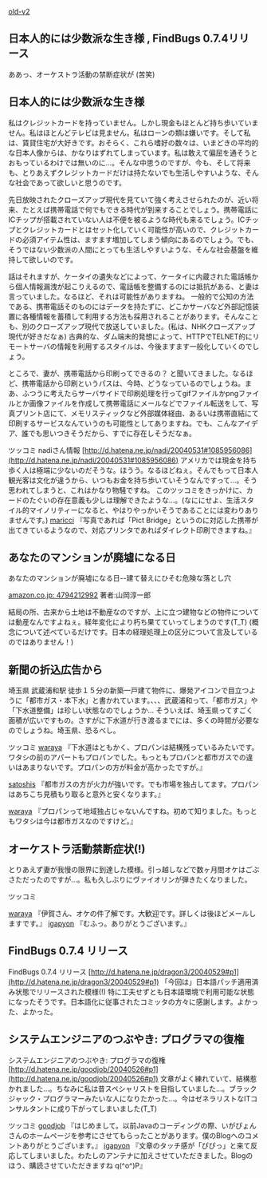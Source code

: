 [old-v2](ig040530-orig.html)

## 日本人的には少数派な生き様 , FindBugs 0.7.4リリース

ああっ、オーケストラ活動の禁断症状が (苦笑)






## 日本人的には少数派な生き様


私はクレジットカードを持っていません。しかし現金もほとんど持ち歩いていません。私はほとんどテレビは見ません。私はローンの類は嫌いです。そして私は、賃貸住宅が大好きです。おそらく、これら嗜好の数々は、いまどきの平均的な日本人像からは、かなりはずれてしまっています。私は敢えて偏屈を通そうとおもっているわけでは無いのに…。そんな中思うのですが、今も、そして将来も、とりあえずクレジットカードだけは持たないでも生活しやすいような、そんな社会であって欲しいと思うのです。

先日放映されたクローズアップ現代を見ていて強く考えさせられたのが、近い将来、たとえば携帯電話で何でもできる時代が到来することでしょう。携帯電話にICチップが搭載されていない人は不便を被るような時代も来るでしょう。ICチップとクレジットカードとはセット化していく可能性が高いので、クレジットカードの必須アイテム性は、ますます増加してしまう傾向にあるのでしょう。でも、そうではない少数派の人間にとっても生活しやすいような、そんな社会基盤を維持して欲しいのです。

話はそれますが、ケータイの遺失などによって、ケータイに内蔵された電話帳から個人情報漏洩が起こりえるので、電話帳を整備するのには抵抗がある、と妻は言っていました。なるほど、それは可能性がありますね。
一般的で公知の方法である、携帯電話そのものにはデータを持たずに、どこかサーバなど外部記憶装置に各種情報を蓄積して利用する方法も採用されることがあります。そんなことも、別のクローズアップ現代で放送していました。(私は、NHKクローズアップ現代が好きだなぁ)
古典的な、ダム端末的発想によって、HTTPでTELNET的にリモートサーバの情報を利用するスタイルは、今後ますます一般化していくのでしょう。

ところで、妻が、携帯電話から印刷ってできるの？ と聞いてきました。なるほど、携帯電話から印刷というパスは、今時、どうなっているのでしょうね。まあ、ふつうに考えたらサーバサイドで印刷処理を行ってgifファイルかpngファイルとか画像ファイルを作成して携帯電話にメールなどでファイル転送をして、写真プリント店にて、メモリスティックなど外部媒体経由、あるいは携帯直結にて印刷するサービスなんていうのも可能性としてありますね。でも、こんなアイデア、誰でも思いつきそうだから、すでに存在しそうだなぁ。

ツッコミ
nadiさん情報
  [http://d.hatena.ne.jp/nadi/20040531#1085956086](http://d.hatena.ne.jp/nadi/20040531#1085956086)
  アメリカでは現金を持ち歩く人は極端に少ないのだそうな。ほうう。なるほどねぇ。そんでもって日本人観光客は文化が違うから、いつもお金を持ち歩いていそうなんですって…。そう思われてしまうと、これはかなり物騒ですね。
  このツッコミをきっかけに、カードのたぐいの存在意義も少しは理解できたような…。(なににせよ、生活スタイル的マイノリティーになると、やはりやっかいそうであることには変わりありませんです。)
  [maricci](http://d.hatena.ne.jp/maricci/) 『写真であれば「Pict 
Bridge」というのに対応した携帯が出てきているようなので、対応プリンタであればダイレクト印刷できますね。』
  


## あなたのマンションが廃墟になる日

あなたのマンションが廃墟になる日--建て替えにひそむ危険な落とし穴
  


[amazon.co.jp: 4794212992](http://www.amazon.co.jp/exec/obidos/ASIN/4794212992/igapyondiary-22)
  著者:山岡淳一郎


結局の所、古来から土地は不動産なのですが、上に立つ建物などの物件については動産なんですよねぇ。経年変化により朽ち果てていってしまうのです(T_T)
(概念について述べているだけです。日本の経理処理上の区分について言及しているのではありません！)

## 新聞の折込広告から


埼玉県 武蔵浦和駅 徒歩１５分の新築一戸建て物件に、爆発アイコンで目立つように「都市ガス・本下水」と書かれています。、、、武蔵浦和って、「都市ガス」や「下水道整備」は珍しい状態なのでしょうか…
そういえば、埼玉県ってすごく面積が広いですもの。さすがに下水道が行き渡るまでには、多くの時間が必要なのでしょうね。埼玉県、恐るべし。

ツッコミ
[waraya](http://d.hatena.ne.jp/waraya/) 
『下水道はともかく、プロパンは結構残っているみたいです。ワタシの前のアパートもプロパンでした。もっともプロパンと都市ガスでの違いはあまりないです。プロパンの方が料金が高かったですが。』
  
  [satoshis](http://d.hatena.ne.jp/satoshis/) 
『都市ガスの方が火力が強いです。でも市場を独占してます。プロパンはあちこち見積もり取ると意外と安くなります。』
  
  
  [waraya](http://d.hatena.ne.jp/waraya/) 
『プロパンって地域独占じゃないんですね。初めて知りました。もっともワタシは今は都市ガスなのですけど。』


## オーケストラ活動禁断症状(!)


とりあえず妻が我慢の限界に到達した模様。引っ越しなどで数ヶ月間オケはごぶさただったのですが…。私も久しぶりにヴァイオリンが弾きたくなりました。

ツッコミ

  [waraya](http://d.hatena.ne.jp/waraya/) 『伊賀さん、オケの件了解です。大歓迎です。詳しくは後ほどメールしますです。』
  [igapyon](http://d.hatena.ne.jp/igapyon/) 『むふっ。ありがとうございます。』


## FindBugs 0.7.4 リリース

FindBugs 0.7.4 リリース
  [http://d.hatena.ne.jp/dragon3/20040529#p1](http://d.hatena.ne.jp/dragon3/20040529#p1)
  「今回は」日本語パッチ適用済み状態でリリースされた模様(!) 特に工夫せずとも日本語環境で利用可能な状態になったそうです。日本語化に従事されたコミッタの方々に感謝します。よかった、よかった。


## システムエンジニアのつぶやき: プログラマの復権

システムエンジニアのつぶやき: プログラマの復権
  [http://d.hatena.ne.jp/goodjob/20040526#p1](http://d.hatena.ne.jp/goodjob/20040526#p1)
  文章がよく練れていて、結構惹かれました…。ちなみに私は昔スペシャリストを目指していました…。ブラックジャック・プログラマーみたいな人になりたかった…。今はゼネラリストなITコンサルタントに成り下がってしまいました(T_T)


ツッコミ
[goodjob](http://d.hatena.ne.jp/goodjob/) 
『はじめまして。以前Javaのコーディングの際、いがぴょんさんのホームページを参考にさせてもらったことがあります。僕のBlogへのコメントありがとうございます。』
  [igapyon](http://d.hatena.ne.jp/igapyon/) 『文章のタッチ感が「ぴぴっ」と来て反応してしまいました。わたしのアンテナに加えさせていただきました。Blogのほう、購読させていただきますね
  q(^o^)P』